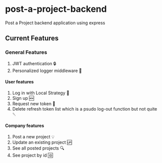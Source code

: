 # post-a-project-backend
Post a Project backend application using express

## Current Features

### General Features
1. JWT authentication 🔒
2. Personalized logger middleware 💬


#### User features
1. Log in with Local Strategy 🔐
2. Sign up 🆕
3. Request new token 🔧
4. Delete refresh token list which is a psudo log-out function but not quite ␡

#### Company features
1. Post a new project 💡
2. Update an existing project 🆙
3. See all posted projects 🔍
4. See project by id 🆔
